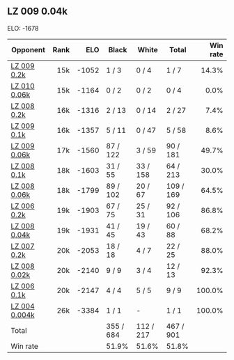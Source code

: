 ## LZ 009 0.04k ##

ELO: -1678

Opponent | Rank | ELO | Black | White | Total | Win rate
---------|-----:|----:|-------|-------|-------|-------:
[LZ 009 0.2k](LZ%20009%200.2k.md) | 15k | -1052 | 1 / 3 | 0 / 4 | 1 / 7 | 14.3%
[LZ 010 0.06k](LZ%20010%200.06k.md) | 15k | -1164 | 0 / 2 | 0 / 2 | 0 / 4 | 0.0%
[LZ 008 0.2k](LZ%20008%200.2k.md) | 16k | -1316 | 2 / 13 | 0 / 14 | 2 / 27 | 7.4%
[LZ 009 0.1k](LZ%20009%200.1k.md) | 16k | -1357 | 5 / 11 | 0 / 47 | 5 / 58 | 8.6%
[LZ 009 0.06k](LZ%20009%200.06k.md) | 17k | -1560 | 87 / 122 | 3 / 59 | 90 / 181 | 49.7%
[LZ 008 0.1k](LZ%20008%200.1k.md) | 18k | -1603 | 31 / 55 | 33 / 158 | 64 / 213 | 30.0%
[LZ 008 0.06k](LZ%20008%200.06k.md) | 18k | -1799 | 89 / 102 | 20 / 67 | 109 / 169 | 64.5%
[LZ 006 0.2k](LZ%20006%200.2k.md) | 19k | -1903 | 67 / 75 | 25 / 31 | 92 / 106 | 86.8%
[LZ 008 0.04k](LZ%20008%200.04k.md) | 19k | -1931 | 41 / 45 | 19 / 43 | 60 / 88 | 68.2%
[LZ 007 0.2k](LZ%20007%200.2k.md) | 20k | -2053 | 18 / 18 | 4 / 7 | 22 / 25 | 88.0%
[LZ 008 0.02k](LZ%20008%200.02k.md) | 20k | -2140 | 9 / 9 | 3 / 4 | 12 / 13 | 92.3%
[LZ 006 0.1k](LZ%20006%200.1k.md) | 20k | -2147 | 4 / 4 | 5 / 5 | 9 / 9 | 100.0%
[LZ 004 0.004k](LZ%20004%200.004k.md) | 26k | -3384 | 1 / 1 | - | 1 / 1 | 100.0%
Total | | | 355 / 684 | 112 / 217 | 467 / 901 | 
Win rate| | | 51.9% | 51.6% | 51.8% | 
